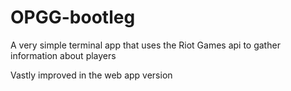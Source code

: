 # OPGG-bootleg
A very simple terminal app that uses the Riot Games api to gather information about players

Vastly improved in the web app version
